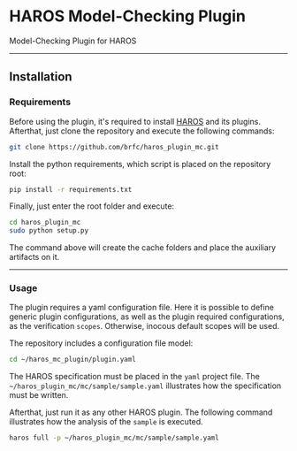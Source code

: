 # HAROS Model-Checking Plugin

Model-Checking Plugin for HAROS

-------------------------------

## Installation

### Requirements

Before using the plugin, it's required to install [HAROS](https://github.com/git-afsantos/haros) and its plugins.
Afterthat, just clone the repository and execute the following commands:

```bash
git clone https://github.com/brfc/haros_plugin_mc.git
```

Install the python requirements, which script is placed on the repository root:

```bash
pip install -r requirements.txt
```
Finally, just enter the root folder and execute:

```bash
cd haros_plugin_mc
sudo python setup.py
```

The command above will create the cache folders and place the auxiliary artifacts on it.

-------------------------------

### Usage

The plugin requires a yaml configuration file. Here it is possible to define generic plugin configurations, 
as well as the plugin required configurations, as the verification `scopes`. Otherwise, inocous default scopes will be used.

The repository includes a configuration file model:

```bash
cd ~/haros_mc_plugin/plugin.yaml
```

The HAROS specification must be placed in the `yaml` project file. The `~/haros_plugin_mc/mc/sample/sample.yaml`
illustrates how the specification must be written.

Afterthat, just run it as any other HAROS plugin. The following command illustrates how the analysis of the `sample` is executed.

```bash
haros full -p ~/haros_plugin_mc/mc/sample/sample.yaml
```

